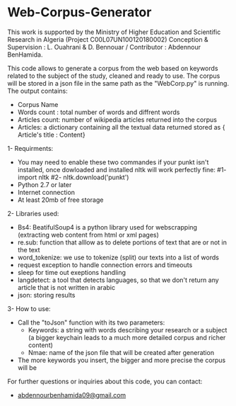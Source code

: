 # Web-Corpus-Generator
This work is supported by the Ministry of Higher Education and Scientific Research in Algeria (Project C00L07UN100120180002) Conception & Supervision : L. Ouahrani & D. Bennouar / Contributor : Abdennour BenHamida.

This code allows to generate a corpus from the web based on keywords related to the subject of the study, cleaned and ready to use. The corpus will be stored in a json file in the same path as the "WebCorp.py" is running. The output contains:

- Corpus Name
- Words count : total number of words and diffrent words
- Articles count: number of wikipedia articles returned into the corpus
- Articles: a dictionary containing all the textual data returned stored as { Article's title : Content}

1- Requirments: 
- You may need to enable these two commandes if your punkt isn't installed, once dowloaded and installed nltk will work perfectly fine:
  #1- import nltk
  #2- nltk.download('punkt')
- Python 2.7 or later
- Internet connection
- At least 20mb of free storage

2- Libraries used:
- Bs4: BeatifulSoup4 is a python library used for webscrapping (extracting web content from html or xml pages)
- re.sub: function that alllow as to delete portions of text that are or not in the text
- word_tokenize: we use to tokenize (split) our texts into a list of words
- request exception to handle connection errors and timeouts
- sleep for time out exeptions handling
- langdetect: a tool that detects languages, so that we don't return any article that is not written in arabic
- json: storing results

3- How to use:
- Call the "toJson" function with its two parameters:
  - Keywords: a string with words describing your research or a subject (a bigger keychain leads to a much more detailed corpus and richer content)
  - Nmae: name of the json file that will be created after generation
- The more keywords you insert, the bigger and more precise the corpus will be
 
 For further questions or inquiries about this code, you can contact: 
 - abdennourbenhamida09@gmail.com
